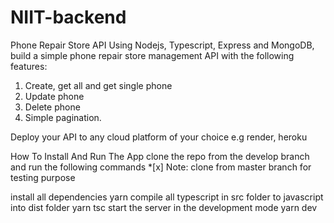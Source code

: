 # NIIT-backend

Phone Repair Store API
Using Nodejs, Typescript, Express and MongoDB, build a simple phone repair store management API with the following features:

1. Create, get all and get single phone
2. Update phone
3. Delete phone
4. Simple pagination.

Deploy your API to any cloud platform of your choice e.g render, heroku

How To Install And Run The App
clone the repo from the develop branch and run the following commands \*[x] Note: clone from master branch for testing purpose

install all dependencies
yarn
compile all typescript in src folder to javascript into dist folder
yarn tsc
start the server in the development mode
yarn dev
